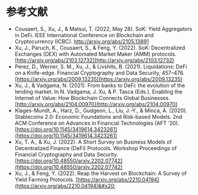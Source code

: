# 参考文献

* Cousaert, S., Xu, J., & Matsui, T. (2022, May 28). SoK: Yield Aggregators in DeFi. IEEE International Conference on Blockchain and Cryptocurrency (ICBC). http://arxiv.org/abs/2105.13891
* Xu, J., Paruch, K., Cousaert, S., & Feng, Y. (2022). SoK: Decentralized Exchanges (DEX) with Automated Market Maker (AMM) protocols. [http://arxiv.org/abs/2103.12732](http://arxiv.org/abs/2103.12732)
* Perez, D., Werner, S. M., Xu, J., & Livshits, B. (2021). Liquidations: DeFi on a Knife-edge. Financial Cryptography and Data Security, 457–476. [https://arxiv.org/abs/2009.13235](https://arxiv.org/abs/2009.13235)
* Xu, J., & Vadgama, N. (2021). From banks to DeFi: the evolution of the lending market. In N. Vadgama, J. Xu, & P. Tasca (Eds.), Enabling the Internet of Value: How Blockchain Connects Global Businesses. [http://arxiv.org/abs/2104.00970](http://arxiv.org/abs/2104.00970)
* Klages-Mundt, A., Harz, D., Gudgeon, L., Liu, J.-Y., & Minca, A. (2020). Stablecoins 2.0: Economic Foundations and Risk-based Models. 2nd ACM Conference on Advances in Financial Technologies (AFT ’20). [https://doi.org/10.1145/3419614.3423261](https://doi.org/10.1145/3419614.3423261)
* Xu, T. A., & Xu, J. (2022). A Short Survey on Business Models of Decentralized Finance (DeFi) Protocols. Workshop Proceedings of Financial Cryptography and Data Security. [https://doi.org/10.48550/arxiv.2202.07742](https://doi.org/10.48550/arxiv.2202.07742)
* Xu, J., & Feng, Y. (2022). Reap the Harvest on Blockchain: A Survey of Yield Farming Protocols. [https://arxiv.org/abs/2210.04194](https://arxiv.org/abs/2210.04194)&#x20;

